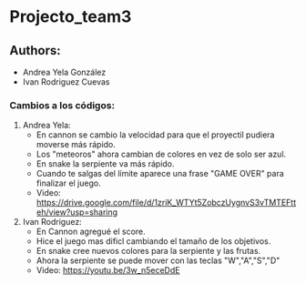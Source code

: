 # Projecto_team3
## Authors:
- Andrea Yela González 
- Ivan Rodriguez Cuevas



### Cambios a los códigos:

1. Andrea Yela:
	* En cannon se cambio la velocidad para que el proyectil pudiera moverse más rápido.
	* Los "meteoros" ahora cambian de colores en vez de solo ser azul.
	* En snake la serpiente va más rápido.
	* Cuando te salgas del límite aparece una frase "GAME OVER" para finalizar el juego.  
	* Video: https://drive.google.com/file/d/1zriK_WTYt5ZobczUygnvS3vTMTEFtteh/view?usp=sharing
2. Ivan Rodriguez:
	* En Cannon agregué el score.
	* Hice el juego mas dificl cambiando el tamaño de los objetivos.
	* En snake cree nuevos colores para la serpiente y las frutas.
	* Ahora la serpiente se puede mover con las teclas "W","A","S","D"
	* Video: https://youtu.be/3w_n5eceDdE

